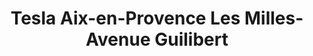 ---
title: "Tesla Aix-en-Provence Les Milles-Avenue Guilibert"
url: /aix-en-provence/tesla-aix-en-provence-les-milles-avenue-guilibert/
shop: Autohaus
---